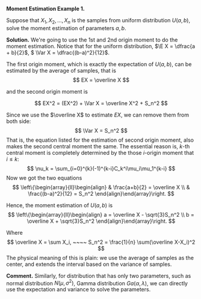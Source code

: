 $$
\newcommand{\E}{\text{E}}
\newcommand{\Var}{\text{Var}}
$$

**Moment Estimation Example 1.**

Suppose that $X_1, X_2, ..., X_n$  is the samples from uniform distribution $U(a, b)$, solve the moment estimation of parameters $a, b$.

**Solution.** We're going to use the 1st and 2nd origin moment to do the moment estimation. Notice that for the uniform distribution, $\E X = \dfrac{a + b}{2}$, $ \Var X = \dfrac{(b-a)^2}{12}$.


The first origin moment, which is exactly the expectation of $U(a,b)$, can be estimated by the average of samples, that is 
$$
EX = \overline X
$$

and the second origin moment is

$$
EX^2 = (EX^2) + \Var X = \overline X^2 + S_n^2
$$

Since we use the $\overline X$ to estimate $EX$, we can remove them from both side:
$$
\Var X = S_n^2
$$
That is, the equation listed for the estimation of second origin moment, also makes the second central moment the same. The essential reason is, $k$-th central moment is completely determined by the those $i$-origin moment that $i\le k$:
$$
\nu_k = \sum_{i=0}^{k}(-1)^{k-i}C_k^i\mu_i\mu_1^{k-i}
$$
Now we got the two equations
$$
\left\{\begin{array}{ll}\begin{align}
& \frac{a+b}{2} = \overline X \\
& \frac{(b-a)^2}{12} = S_n^2
\end{align}\end{array}\right.
$$

Hence, the moment estimation of $U(a, b)$ is
$$
\left\{\begin{array}{ll}\begin{align}
a = \overline X - \sqrt{3}S_n^2 \\
b = \overline X + \sqrt{3}S_n^2
\end{align}\end{array}\right.
$$

Where
$$
\overline X = \sum X_i, ~~~~ S_n^2 = \frac{1}{n} \sum(\overline X-X_i)^2
$$
The physical meaning of this is plain: we use the average of samples as the center, and extends the interval based on the variance of samples.

**Comment.** Similarly, for distribution that has only two parameters, such as normal distribution $N(\mu, \sigma^2)$, Gamma distribution $Ga(\alpha, \lambda)$, we can directly use the expectation and variance to solve the parameters.